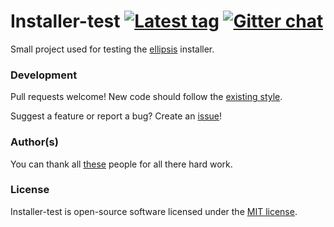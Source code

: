# Installer-test [![Latest tag][tag-image]][tag-url] [![Gitter chat][gitter-image]][gitter-url]

Small project used for testing the [ellipsis][ellipsis] installer.

### Development
Pull requests welcome! New code should follow the [existing
style][style-guide].

Suggest a feature or report a bug? Create an [issue][issues]!

### Author(s)
You can thank all [these][contributors] people for all there hard work.

### License
Installer-test is open-source software licensed under the [MIT license][mit-license].

[tag-image]:    https://img.shields.io/github/tag/ellipsis/installer-test.svg
[tag-url]:      https://github.com/ellipsis/installer-test/tags
[gitter-image]: https://badges.gitter.im/ellipsis/ellipsis.svg
[gitter-url]:   https://gitter.im/ellipsis/ellipsis

[ellipsis]:     https://github.com/ellipsis/ellipsis

[style-guide]:  https://google-styleguide.googlecode.com/svn/trunk/shell.xml
[bats]:         https://github.com/sstephenson/bats
[issues]:       http://github.com/ellipsis/installer-test/issues

[contributors]: https://github.com/ellipsis/installer-test/graphs/contributors
[mit-license]:  http://opensource.org/licenses/MIT
